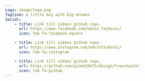 ```yaml
---
Logo: image/logo.png
Tagline: a little boy with big dreams.
Social:
    - title: Link till sidans github repo.
      url: https://www.facebook.com/edvin.fajkovic/
      icon: fab fa-facebook-square

    - title: Link till sidans github repo.
      url: https://www.instagram.com/edvinfajkovic/
      icon: fab fa-instagram

    - title: Link till sidans github repo.
      url: https://github.com/gizmo10475/design/tree/master
      icon: fab fa-github
---
```

